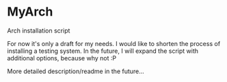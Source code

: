 # MyArch
Arch installation script

For now it's only a draft for my needs. I would like to shorten the process of  
installing a testing system. In the future, I will expand the script with  
additional options, because why not :P

More detailed description/readme in the future...
